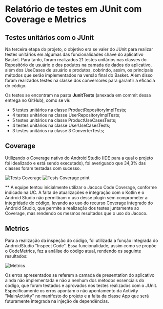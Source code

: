# Relatório de testes em JUnit com Coverage e Metrics

## Testes unitários com o JUnit

Na terceira etapa do projeto, o objetivo era se valer do JUnit para realizar testes unitários em algumas das funcionalidades chave do aplicativo Basket. Para tanto, foram realizados 21 testes unitários nas classes do Repositório de usuário e dos podutos na camada de dados do aplicativo, além dos UseCases de usuário e produtos, cobrindo, assim, os principais métodos que serão implementados na versão final do Basket. Além disso foram realizados testes na classe dos conversores para garantir a eficácia do código.

Os testes se encontram na pasta **JunitTests** (anexada em commit dessa entrega no GitHub), como se vê:
* 5 testes unitários na classe ProductRepositoryImplTests;
* 4 testes unitários na classe UserRepositoryImplTests;
* 5 testes unitários na classe ProductUseCasesTests;
* 4 testes unitários na classe UserUseCasesTests;
* 3 testes unitários na classe 3 ConverterTests;

## Coverage

Utilizando o Coverage nativo do Android Studio (IDE para a qual o projeto foi idealizado e está sendo executado), foi averiguado que 34,3% das classes foram testadas com sucesso.

![Tests Coverage](https://github.com/eduardobelico/Entrega-3-Junit-Metrics-e-Coverage/assets/116230274/c066c218-5557-4d84-9766-78f55a7c93be)
![Tests Coverage print](https://github.com/eduardobelico/Entrega-3-Junit-Metrics-e-Coverage/assets/116230274/a0a732a7-ba45-44c2-a16d-d524ae0eb21b)

** A equipe tentou inicialmente utilizar o Jacoco Code Coverage, conforme indicado na UC. A falta de atualizações e integração com o Kotlin e o Android Studio não permitiram o uso desse plugin sem comprometer a integridade do código, levando ao uso do recurso Coverage integrado do Android Studio, que permite a realização dos testes juntamente ao Coverage, mas rendendo os mesmos resultados que o uso do Jacoco.

## Metrics

Para a realização da inspeção do código, foi utilizada a função integrada do AndroidStudio "Inspect Code". Essa funcionalidade, assim como se propõe o CodeMetrics, fez a análise do código atual, rendendo os seguinte resultados:

![Metrics](https://github.com/eduardobelico/Entrega-3-Junit-Metrics-e-Coverage/assets/116230274/909120f7-4319-407d-b7ac-78cf6a713e7f)

Os erros apresentados se referem a camada de presentation do aplicativo ainda não implementada e não a nenhum dos métodos essenciais do código, que foram testados e aprovados nos testes realizados com o JUnit. Especificamente os erros apontam o não apontamento da Activity "MainActivity" no manifesto do projeto e a falta da classe App que será futuramente integrada na injeção de dependências.
